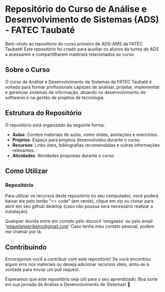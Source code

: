 # Repositório do Curso de Análise e Desenvolvimento de Sistemas (ADS) - FATEC Taubaté

Bem-vindo ao repositório do curso primeiro de ADS-AMS da FATEC Taubaté! Este repositório foi criado para auxiliar os alunos da turma de ADS a acessarem e compartilharem materiais relacionados ao curso.

## Sobre o Curso

O curso de Análise e Desenvolvimento de Sistemas da FATEC Taubaté é voltado para formar profissionais capazes de analisar, projetar, implementar e gerenciar sistemas de informação, atuando no desenvolvimento de softwares e na gestão de projetos de tecnologia.

## Estrutura do Repositório

O repositório está organizado da seguinte forma:

- **Aulas**: Contém materiais de aulas, como slides, anotações e exercícios.
- **Projetos**: Espaço para projetos desenvolvidos durante o curso.
- **Recursos**: Links úteis, bibliografias recomendadas e outras informações relevantes.
- **Atividades**: Atividades propostas durante o curso.

## Como Utilizar

### Repositório

Para utilizar os recursos deste repositório no seu computador, você poderá baixar ele pelo botão "<> code" (em verde), clique em zip ou clonar para abrir em seu github desktop (caso não possua será necessário realizar a instalação).

Qualquer dúvida entre em contato pelo discord 'omigaass' ou pelo email 'miguelanperibeiro@gmail.com'
Caso tenha meu contato pessoal, podem me chamar por lá.

## Contribuindo

Encorajamos você a contribuir com este repositório! Se você encontrou algum erro nos materiais ou deseja adicionar recursos úteis, sinta-se à vontade para enviar um pull request.

Esperamos que este repositório seja útil para o seu aprendizado. Boa sorte em sua jornada de Análise e Desenvolvimento de Sistemas! 🚀
